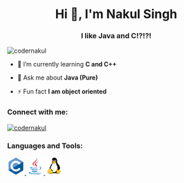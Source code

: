 <!---
- 👋 Hi, I’m @codernakul
- 👀 I’m interested in Computer
- 🌱 I’m currently learning C.
- 💞️ I’m looking to collaborate on C.
--->

<!---
codernakul/codernakul is a ✨ special ✨ repository because its `README.md` (this file) appears on your GitHub profile.
You can click the Preview link to take a look at your changes.
--->

<h1 align="center">Hi 👋, I'm Nakul Singh</h1>
<h3 align="center">I like Java and C!?!?!</h3>

<p align="left"> <img src="https://komarev.com/ghpvc/?username=codernakul&label=Profile%20views&color=0e75b6&style=flat" alt="codernakul" /> </p>

- 🌱 I’m currently learning **C and C++**

- 💬 Ask me about **Java (Pure)**

- ⚡ Fun fact **I am object oriented**

<h3 align="left">Connect with me:</h3>
<p align="left">
<a href="https://www.codechef.com/users/codernakul" target="blank"><img align="center" src="https://cdn.jsdelivr.net/npm/simple-icons@3.1.0/icons/codechef.svg" alt="codernakul" height="30" width="40" /></a>
</p>

<h3 align="left">Languages and Tools:</h3>
<p align="left"> <a href="https://www.cprogramming.com/" target="_blank" rel="noreferrer"> <img src="https://raw.githubusercontent.com/devicons/devicon/master/icons/c/c-original.svg" alt="c" width="40" height="40"/> </a> <a href="https://www.java.com" target="_blank" rel="noreferrer"> <img src="https://raw.githubusercontent.com/devicons/devicon/master/icons/java/java-original.svg" alt="java" width="40" height="40"/> </a> <a href="https://www.linux.org/" target="_blank" rel="noreferrer"> <img src="https://raw.githubusercontent.com/devicons/devicon/master/icons/linux/linux-original.svg" alt="linux" width="40" height="40"/> </a> </p>

